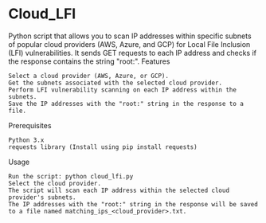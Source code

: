 # Cloud_LFI

 Python script that allows you to scan IP addresses within specific subnets of popular cloud providers (AWS, Azure, and GCP) for Local File Inclusion (LFI) vulnerabilities. It sends GET requests to each IP address and checks if the response contains the string "root:".
Features

    Select a cloud provider (AWS, Azure, or GCP).
    Get the subnets associated with the selected cloud provider.
    Perform LFI vulnerability scanning on each IP address within the subnets.
    Save the IP addresses with the "root:" string in the response to a file.

Prerequisites

    Python 3.x
    requests library (Install using pip install requests)

Usage

    Run the script: python cloud_lfi.py
    Select the cloud provider.
    The script will scan each IP address within the selected cloud provider's subnets.
    The IP addresses with the "root:" string in the response will be saved to a file named matching_ips_<cloud_provider>.txt.
